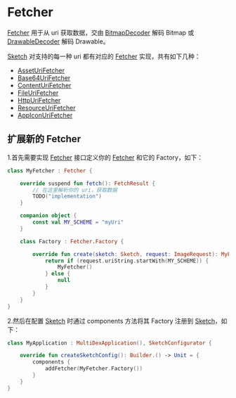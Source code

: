 # Fetcher

[Fetcher] 用于从 uri 获取数据，交由 [BitmapDecoder] 解码 Bitmap 或 [DrawableDecoder] 解码 Drawable。

[Sketch] 对支持的每一种 uri 都有对应的 [Fetcher] 实现，共有如下几种：

* [AssetUriFetcher][AssetUriFetcher]
* [Base64UriFetcher][Base64UriFetcher]
* [ContentUriFetcher][ContentUriFetcher]
* [FileUriFetcher][FileUriFetcher]
* [HttpUriFetcher][HttpUriFetcher]
* [ResourceUriFetcher][ResourceUriFetcher]
* [AppIconUriFetcher][AppIconUriFetcher]

## 扩展新的 Fetcher

1.首先需要实现 [Fetcher] 接口定义你的 [Fetcher] 和它的 Factory，如下：

```kotlin
class MyFetcher : Fetcher {

    override suspend fun fetch(): FetchResult {
        // 在这里解析你的 uri，获取数据
        TODO("implementation")
    }

    companion object {
        const val MY_SCHEME = "myUri"
    }

    class Factory : Fetcher.Factory {

        override fun create(sketch: Sketch, request: ImageRequest): MyFetcher? {
            return if (request.uriString.startWith(MY_SCHEME)) {
                MyFetcher()
            } else {
                null
            }
        }
    }
}
```

2.然后在配置 [Sketch] 时通过 components 方法将其 Factory 注册到 [Sketch]，如下：

```kotlin
class MyApplication : MultiDexApplication(), SketchConfigurator {

    override fun createSketchConfig(): Builder.() -> Unit = {
        components {
            addFetcher(MyFetcher.Factory())
        }
    }
}
```

[comment]: <> (class)

[Sketch]: ../../sketch/src/main/java/com/github/panpf/sketch/Sketch.kt

[BitmapDecoder]: ../../sketch/src/main/java/com/github/panpf/sketch/decode/BitmapDecoder.kt

[DrawableDecoder]: ../../sketch/src/main/java/com/github/panpf/sketch/decode/DrawableDecoder.kt

[Fetcher]: ../../sketch/src/main/java/com/github/panpf/sketch/fetch/Fetcher.kt

[AssetUriFetcher]: ../../sketch/src/main/java/com/github/panpf/sketch/fetch/AssetUriFetcher.kt

[Base64UriFetcher]: ../../sketch/src/main/java/com/github/panpf/sketch/fetch/Base64UriFetcher.kt

[ContentUriFetcher]: ../../sketch/src/main/java/com/github/panpf/sketch/fetch/ContentUriFetcher.kt

[FileUriFetcher]: ../../sketch/src/main/java/com/github/panpf/sketch/fetch/FileUriFetcher.kt

[HttpUriFetcher]: ../../sketch/src/main/java/com/github/panpf/sketch/fetch/HttpUriFetcher.kt

[ResourceUriFetcher]: ../../sketch/src/main/java/com/github/panpf/sketch/fetch/ResourceUriFetcher.kt

[AppIconUriFetcher]: ../../sketch-extensions/src/main/java/com/github/panpf/sketch/fetch/AppIconUriFetcher.kt